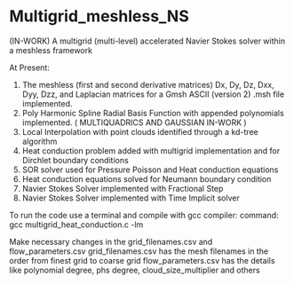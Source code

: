 # Multigrid_meshless_NS
(IN-WORK) A multigrid (multi-level) accelerated Navier Stokes solver within a meshless framework

At Present: 
1. The meshless (first and second derivative matrices) Dx, Dy, Dz, Dxx, Dyy, Dzz, and Laplacian matrices for a Gmsh ASCII (version 2) .msh file implemented.
2. Poly Harmonic Spline Radial Basis Function with appended polynomials implemented. (  MULTIQUADRICS AND GAUSSIAN IN-WORK )
3. Local Interpolation with point clouds identified through a kd-tree algorithm
4. Heat conduction problem added with multigrid implementation and for Dirchlet boundary conditions
5. SOR solver used for Pressure Poisson and Heat conduction equations
6. Heat conduction equations solved for Neumann boundary condition
7. Navier Stokes Solver implemented with Fractional Step
8. Navier Stokes Solver implemented with Time Implicit solver

To run the code use a terminal and compile with gcc compiler:
command: gcc multigrid_heat_conduction.c -lm

Make necessary changes in the grid_filenames.csv and flow_parameters.csv
grid_filenames.csv has the mesh filenames in the order from finest grid to coarse grid
flow_parameters.csv has the details like polynomial degree, phs degree, cloud_size_multiplier and others
